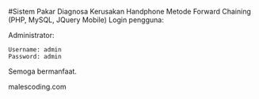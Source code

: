 #Sistem Pakar Diagnosa Kerusakan Handphone Metode Forward Chaining (PHP, MySQL, JQuery Mobile)
Login pengguna:

Administrator:

    Username: admin
    Password: admin

Semoga bermanfaat.

malescoding.com